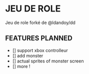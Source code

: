 # JEU DE ROLE

Jeu de role forké de @ldandoy/dd

## FEATURES PLANNED

- [] support xbox controlleur
- [] add monster
- [] actual sprites of monster screen
- [] more !
